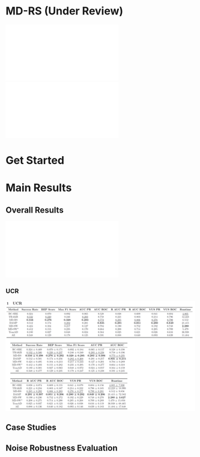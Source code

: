 # MD-RS (Under Review)
![](figures/fig_schematic_MD-RS.pdf)
![](figures/fig_demonstration_MD-RS.pdf)

# Get Started

# Main Results

## Overall Results
![Benchmark Results](figures/KDD2024_Tables.pdf)

### UCR
![UCR Results](figures/UCR.png)

## Case Studies

## Noise Robustness Evaluation
